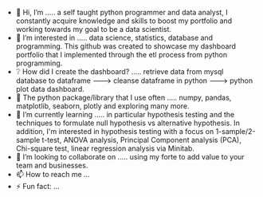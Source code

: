 - 👋 Hi, I’m ..... a self taught python programmer and data analyst, I constantly acquire knowledge and skills to boost my portfolio and working towards my goal to be a data scientist.
- 👀 I’m interested in ..... data science, statistics, database and programming. This github was created to showcase my dashboard portfolio that I implemented through the etl process from python programming.
- ❔ How did I create the dashboard? ..... retrieve data from mysql database to dataframe ---> cleanse dataframe in python ---> python plot data dashboard.
- 🐍 The python package/library that I use often ..... numpy, pandas, matplotlib, seaborn, plotly and exploring many more.
- 🌱 I’m currently learning ..... in particular hypothesis testing and the techniques to formulate null hypothesis vs alternative hypothesis. In addition, I'm interested in hypothesis testing with a focus on 1-sample/2-sample t-test, ANOVA analysis, Principal Component analysis (PCA), Chi-square test, linear regression analysis via Minitab.
- 💞️ I’m looking to collaborate on ..... using my forte to add value to your team and businesses.
- 📫 How to reach me ...
- ⚡ Fun fact: ...

<!---
yjportfolio/yjportfolio is a ✨ special ✨ repository because its `README.md` (this file) appears on your GitHub profile.
You can click the Preview link to take a look at your changes.
--->
